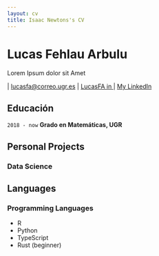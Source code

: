 ```yaml
---
layout: cv
title: Isaac Newtons's CV
---
```

# Lucas Fehlau Arbulu
Lorem Ipsum dolor sit Amet

<div id="webaddress">
| <a href="lucasfa@correo.ugr.es">lucasfa@correo.ugr.es</a>
| <a href="https://github.com/LucasFA">LucasFA in 
    <a class="social mx-1" href="https://www.github.com/LucasFA">
          <i class="fab fa-github fa-1x"></i>
        </a>
    </a>
| <a href="https://www.linkedin.com/in/lucas-f-80a8b213a/">My LinkedIn</a>
</div>



## Educación

`2018 - now`
__Grado en Matemáticas, UGR__

## Personal Projects

### Data Science


## Languages

### Programming Languages
- R
- Python
- TypeScript 
- Rust (beginner)


<!-- ### Footer

Last updated: May 2013 -->


